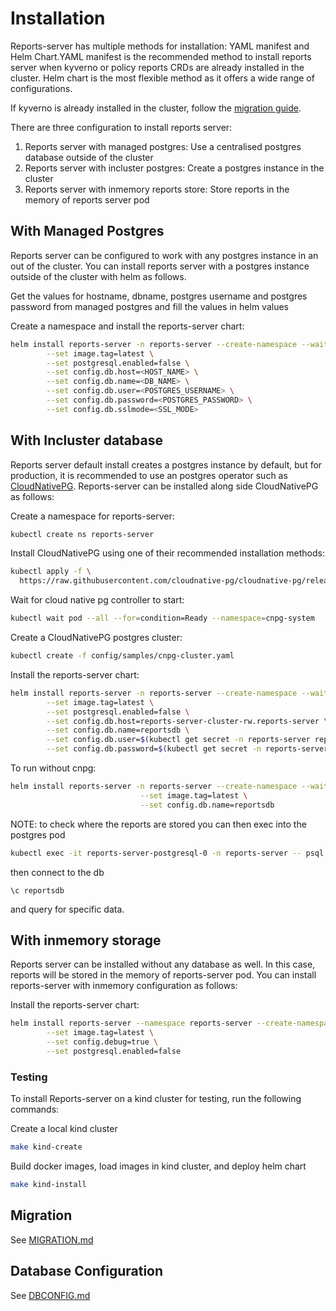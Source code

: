 # Installation

Reports-server has multiple methods for installation: YAML manifest and Helm Chart.YAML manifest is the recommended method to install reports server when kyverno or policy reports CRDs are already installed in the cluster. Helm chart is the most flexible method as it offers a wide range of configurations.

If kyverno is already installed in the cluster, follow the [migration guide](#migration).

There are three configuration to install reports server:
1. Reports server with managed postgres: Use a centralised postgres database outside of the cluster
2. Reports server with incluster postgres: Create a postgres instance in the cluster
3. Reports server with inmemory reports store: Store reports in the memory of reports server pod

## With Managed Postgres

Reports server can be configured to work with any postgres instance in an out of the cluster. You can install reports server with a postgres instance outside of the cluster with helm as follows.

<!-- In order to install reports-server with Helm, first add the Reports-server Helm repository: -->
<!-- ```bash -->
<!-- helm repo add reports-server https://kyverno.github.io/reports-server -->
<!-- ``` -->
<!---->
<!-- Scan the new repository for charts: -->
<!-- ```bash -->
<!-- helm repo update -->
<!-- ``` -->
<!---->
<!-- Optionally, show all available chart versions for reports-server. -->
<!---->
<!-- ```bash -->
<!-- helm search repo reports-server --l -->
<!-- ``` -->
Get the values for hostname, dbname, postgres username and postgres password from managed postgres and fill the values in helm values

Create a namespace and install the reports-server chart:

```bash
helm install reports-server -n reports-server --create-namespace --wait ./charts/reports-server/ \
        --set image.tag=latest \
        --set postgresql.enabled=false \
        --set config.db.host=<HOST_NAME> \
        --set config.db.name=<DB_NAME> \
        --set config.db.user=<POSTGRES_USERNAME> \
        --set config.db.password=<POSTGRES_PASSWORD> \
        --set config.db.sslmode=<SSL_MODE>
```

## With Incluster database

Reports server default install creates a postgres instance by default, but for production, it is recommended to use an postgres operator such as [CloudNativePG](https://cloudnative-pg.io/). Reports-server can be installed along side CloudNativePG as follows:

Create a namespace for reports-server:
```bash
kubectl create ns reports-server
```

Install CloudNativePG using one of their recommended installation methods:
```bash
kubectl apply -f \
  https://raw.githubusercontent.com/cloudnative-pg/cloudnative-pg/release-1.18/releases/cnpg-1.18.5.yaml
```

Wait for cloud native pg controller to start:

```bash
kubectl wait pod --all --for=condition=Ready --namespace=cnpg-system
```

Create a CloudNativePG postgres cluster:
```bash
kubectl create -f config/samples/cnpg-cluster.yaml
```

<!-- In order to install reports-server with Helm, first add the Reports-server Helm repository: -->
<!-- ```bash -->
<!-- helm repo add reports-server https://kyverno.github.io/reports-server -->
<!-- ``` -->
<!---->
<!-- Scan the new repository for charts: -->
<!-- ```bash -->
<!-- helm repo update -->
<!-- ``` -->
<!---->
<!-- Optionally, show all available chart versions for reports-server. -->
<!---->
<!-- ```bash -->
<!-- helm search repo reports-server --l -->
<!-- ``` -->
Install the reports-server chart:

```bash
helm install reports-server -n reports-server --create-namespace --wait ./charts/reports-server \
        --set image.tag=latest \
        --set postgresql.enabled=false \
        --set config.db.host=reports-server-cluster-rw.reports-server \
        --set config.db.name=reportsdb \
        --set config.db.user=$(kubectl get secret -n reports-server reports-server-cluster-app --template={{.data.username}} | base64 -d) \
        --set config.db.password=$(kubectl get secret -n reports-server reports-server-cluster-app --template={{.data.password}} | base64 -d)
```

To run without cnpg:
```bash
helm install reports-server -n reports-server --create-namespace --wait ./charts/reports-server \
                             --set image.tag=latest \
                             --set config.db.name=reportsdb
```
NOTE: to check where the reports are stored you can then exec into the postgres pod
```bash
kubectl exec -it reports-server-postgresql-0 -n reports-server -- psql -U postgres 
```
then connect to the db
```
\c reportsdb
```
and query for specific data.


## With inmemory storage
Reports server can be installed without any database as well. In this case, reports will be stored in the memory of reports-server pod. You can install reports-server with inmemory configuration as follows:

<!-- In order to install reports-server with Helm, first add the Reports-server Helm repository: -->
<!-- ```bash -->
<!-- helm repo add reports-server https://kyverno.github.io/reports-server -->
<!-- ``` -->
<!---->
<!-- Scan the new repository for charts: -->
<!-- ```bash -->
<!-- helm repo update -->
<!-- ``` -->
<!---->
<!-- Optionally, show all available chart versions for reports-server. -->
<!---->
<!-- ```bash -->
<!-- helm search repo reports-server --l -->
<!-- ``` -->

Install the reports-server chart:

```bash
helm install reports-server --namespace reports-server --create-namespace --wait ./charts/reports-server \
        --set image.tag=latest \
        --set config.debug=true \
        --set postgresql.enabled=false
```
### Testing

To install Reports-server on a kind cluster for testing, run the following commands:

Create a local kind cluster
```bash
make kind-create
```

Build docker images, load images in kind cluster, and deploy helm chart
```bash
make kind-install
```

## Migration 

See [MIGRATION.md](./MIGRATION.md)


## Database Configuration

See [DBCONFIG.md](./DBCONFIG.md)
